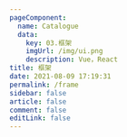 ```yaml
---
pageComponent: 
  name: Catalogue
  data: 
    key: 03.框架
    imgUrl: /img/ui.png
    description: Vue，React
title: 框架
date: 2021-08-09 17:19:31
permalink: /frame
sidebar: false
article: false
comment: false
editLink: false
---
```

